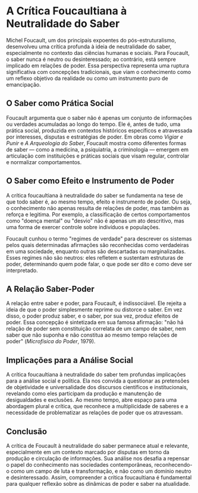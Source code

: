 # A Crítica Foucaultiana à Neutralidade do Saber

Michel Foucault, um dos principais expoentes do pós-estruturalismo, desenvolveu uma crítica profunda à ideia de neutralidade do saber, especialmente no contexto das ciências humanas e sociais. Para Foucault, o saber nunca é neutro ou desinteressado; ao contrário, está sempre implicado em relações de poder. Essa perspectiva representa uma ruptura significativa com concepções tradicionais, que viam o conhecimento como um reflexo objetivo da realidade ou como um instrumento puro de emancipação.

## O Saber como Prática Social

Foucault argumenta que o saber não é apenas um conjunto de informações ou verdades acumuladas ao longo do tempo. Ele é, antes de tudo, uma prática social, produzida em contextos históricos específicos e atravessada por interesses, disputas e estratégias de poder. Em obras como *Vigiar e Punir* e *A Arqueologia do Saber*, Foucault mostra como diferentes formas de saber — como a medicina, a psiquiatria, a criminologia — emergem em articulação com instituições e práticas sociais que visam regular, controlar e normalizar comportamentos.

## O Saber como Efeito e Instrumento de Poder

A crítica foucaultiana à neutralidade do saber se fundamenta na tese de que todo saber é, ao mesmo tempo, efeito e instrumento de poder. Ou seja, o conhecimento não apenas resulta de relações de poder, mas também as reforça e legitima. Por exemplo, a classificação de certos comportamentos como "doença mental" ou "desvio" não é apenas um ato descritivo, mas uma forma de exercer controle sobre indivíduos e populações.

Foucault cunhou o termo "regimes de verdade" para descrever os sistemas pelos quais determinadas afirmações são reconhecidas como verdadeiras em uma sociedade, enquanto outras são descartadas ou marginalizadas. Esses regimes não são neutros: eles refletem e sustentam estruturas de poder, determinando quem pode falar, o que pode ser dito e como deve ser interpretado.

## A Relação Saber-Poder

A relação entre saber e poder, para Foucault, é indissociável. Ele rejeita a ideia de que o poder simplesmente reprime ou distorce o saber. Em vez disso, o poder produz saber, e o saber, por sua vez, produz efeitos de poder. Essa concepção é sintetizada em sua famosa afirmação: "não há relação de poder sem constituição correlata de um campo de saber, nem saber que não suponha e não constitua ao mesmo tempo relações de poder" (*Microfísica do Poder*, 1979).

## Implicações para a Análise Social

A crítica foucaultiana à neutralidade do saber tem profundas implicações para a análise social e política. Ela nos convida a questionar as pretensões de objetividade e universalidade dos discursos científicos e institucionais, revelando como eles participam da produção e manutenção de desigualdades e exclusões. Ao mesmo tempo, abre espaço para uma abordagem plural e crítica, que reconhece a multiplicidade de saberes e a necessidade de problematizar as relações de poder que os atravessam.

## Conclusão

A crítica de Foucault à neutralidade do saber permanece atual e relevante, especialmente em um contexto marcado por disputas em torno da produção e circulação de informações. Sua análise nos desafia a repensar o papel do conhecimento nas sociedades contemporâneas, reconhecendo-o como um campo de luta e transformação, e não como um domínio neutro e desinteressado. Assim, compreender a crítica foucaultiana é fundamental para qualquer reflexão sobre as dinâmicas de poder e saber na atualidade.